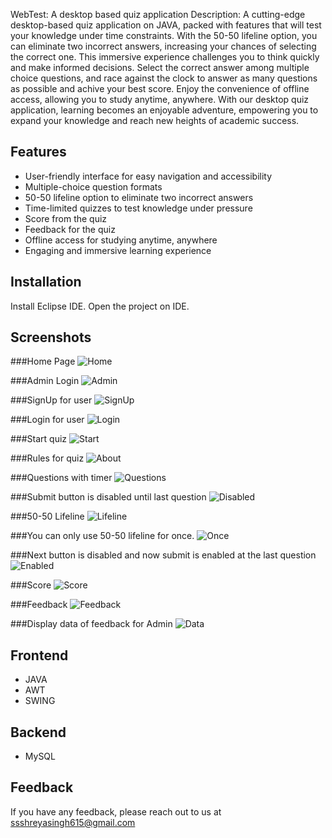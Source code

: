 
WebTest: A desktop based quiz application 
Description:
A cutting-edge desktop-based quiz application on JAVA, packed with features that will test your knowledge under time constraints. With the 50-50 lifeline option, you can eliminate two incorrect answers, increasing your chances of selecting the correct one. This immersive experience challenges you to think quickly and make informed decisions. Select the correct answer among multiple choice questions, and race against the clock to answer as many questions as possible and achive your best score.
Enjoy the convenience of offline access, allowing you to study anytime, anywhere. With our desktop quiz application, learning becomes an enjoyable adventure, empowering you to expand your knowledge and reach new heights of academic success.


## Features

- User-friendly interface for easy navigation and accessibility
- Multiple-choice question formats
- 50-50 lifeline option to eliminate two incorrect answers
- Time-limited quizzes to test knowledge under pressure
- Score from the quiz
- Feedback for the quiz
- Offline access for studying anytime, anywhere
- Engaging and immersive learning experience





## Installation

Install Eclipse IDE.
Open the project on IDE.  

    
## Screenshots

###Home Page
![Home](https://github.com/Shreya615/WebTest/blob/master/screenshots/Screenshot%20(65).png)

###Admin Login
![Admin](https://github.com/Shreya615/WebTest/blob/master/screenshots/Screenshot%20(66).png)

###SignUp for user
![SignUp](https://github.com/Shreya615/WebTest/blob/master/screenshots/Screenshot%20(67).png)

###Login for user
![Login](https://github.com/Shreya615/WebTest/blob/master/screenshots/Screenshot%20(68).png)

###Start quiz
![Start](https://github.com/Shreya615/WebTest/blob/master/screenshots/Screenshot%20(70).png)

###Rules for quiz
![About](https://github.com/Shreya615/WebTest/blob/master/screenshots/Screenshot%20(71).png)

###Questions with timer
![Questions](https://github.com/Shreya615/WebTest/blob/master/screenshots/Screenshot%20(72).png)

###Submit button is disabled until last question
![Disabled](https://github.com/Shreya615/WebTest/blob/master/screenshots/Screenshot%20(73).png)

###50-50 Lifeline
![Lifeline](https://github.com/Shreya615/WebTest/blob/master/screenshots/Screenshot%20(81).png)

###You can only use 50-50 lifeline for once.
![Once](https://github.com/Shreya615/WebTest/blob/master/screenshots/Screenshot%20(74).png)

###Next button is disabled and now submit is enabled at the last question
![Enabled](https://github.com/Shreya615/WebTest/blob/master/screenshots/Screenshot%20(75).png)

###Score
![Score](https://github.com/Shreya615/WebTest/blob/master/screenshots/Screenshot%20(82).png)

###Feedback
![Feedback](https://github.com/Shreya615/WebTest/blob/master/screenshots/Screenshot%20(77).png)

###Display data of feedback for Admin
![Data](https://github.com/Shreya615/WebTest/blob/master/screenshots/Screenshot%20(78).png)





## Frontend

- JAVA
- AWT
- SWING


## Backend

- MySQL 

## Feedback

If you have any feedback, please reach out to us at 
ssshreyasingh615@gmail.com



